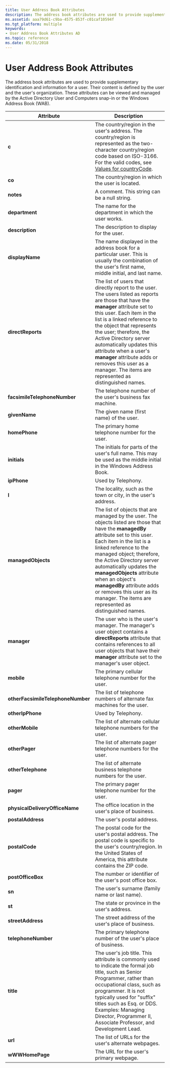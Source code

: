```yaml
---
title: User Address Book Attributes
description: The address book attributes are used to provide supplementary identification and information for a user.
ms.assetid: aaa79d61-c9ba-4575-853f-c01caf10594f
ms.tgt_platform: multiple
keywords:
- User Address Book Attributes AD
ms.topic: reference
ms.date: 05/31/2018
---
```


# User Address Book Attributes

The address book attributes are used to provide supplementary identification and information for a user. Their content is defined by the user and the user's organization. These attributes can be viewed and managed by the Active Directory User and Computers snap-in or the Windows Address Book (WAB).



| Attribute                         | Description                                                                                                                                                                                                                                                                                                                                                                                                                                   |
|-----------------------------------|-----------------------------------------------------------------------------------------------------------------------------------------------------------------------------------------------------------------------------------------------------------------------------------------------------------------------------------------------------------------------------------------------------------------------------------------------|
| **c**                             | The country/region in the user's address. The country/region is represented as the two-character country/region code based on ISO-3166. For the valid codes, see [Values for countryCode](values-for-the-countrycode-and-c-properties.md).<br/>                                                                                                                                                                                        |
| **co**                            | The country/region in which the user is located.                                                                                                                                                                                                                                                                                                                                                                                              |
| **notes**                         | A comment. This string can be a null string.                                                                                                                                                                                                                                                                                                                                                                                                  |
| **department**                    | The name for the department in which the user works.                                                                                                                                                                                                                                                                                                                                                                                          |
| **description**                   | The description to display for the user.                                                                                                                                                                                                                                                                                                                                                                                                      |
| **displayName**                   | The name displayed in the address book for a particular user. This is usually the combination of the user's first name, middle initial, and last name.                                                                                                                                                                                                                                                                                        |
| **directReports**                 | The list of users that directly report to the user. The users listed as reports are those that have the **manager** attribute set to this user. Each item in the list is a linked reference to the object that represents the user; therefore, the Active Directory server automatically updates this attribute when a user's **manager** attribute adds or removes this user as a manager. The items are represented as distinguished names. |
| **facsimileTelephoneNumber**      | The telephone number of the user's business fax machine.                                                                                                                                                                                                                                                                                                                                                                                      |
| **givenName**                     | The given name (first name) of the user.                                                                                                                                                                                                                                                                                                                                                                                                      |
| **homePhone**                     | The primary home telephone number for the user.                                                                                                                                                                                                                                                                                                                                                                                               |
| **initials**                      | The initials for parts of the user's full name. This may be used as the middle initial in the Windows Address Book.                                                                                                                                                                                                                                                                                                                           |
| **ipPhone**                       | Used by Telephony.                                                                                                                                                                                                                                                                                                                                                                                                                            |
| **l**                             | The locality, such as the town or city, in the user's address.                                                                                                                                                                                                                                                                                                                                                                                |
| **managedObjects**                | The list of objects that are managed by the user. The objects listed are those that have the **managedBy** attribute set to this user. Each item in the list is a linked reference to the managed object; therefore, the Active Directory server automatically updates the **managedObjects** attribute when an object's **managedBy** attribute adds or removes this user as its manager. The items are represented as distinguished names.  |
| **manager**                       | The user who is the user's manager. The manager's user object contains a **directReports** attribute that contains references to all user objects that have their **manager** attribute set to the manager's user object.                                                                                                                                                                                                                     |
| **mobile**                        | The primary cellular telephone number for the user.                                                                                                                                                                                                                                                                                                                                                                                           |
| **otherFacsimileTelephoneNumber** | The list of telephone numbers of alternate fax machines for the user.                                                                                                                                                                                                                                                                                                                                                                         |
| **otherIpPhone**                  | Used by Telephony.                                                                                                                                                                                                                                                                                                                                                                                                                            |
| **otherMobile**                   | The list of alternate cellular telephone numbers for the user.                                                                                                                                                                                                                                                                                                                                                                                |
| **otherPager**                    | The list of alternate pager telephone numbers for the user.                                                                                                                                                                                                                                                                                                                                                                                   |
| **otherTelephone**                | The list of alternate business telephone numbers for the user.                                                                                                                                                                                                                                                                                                                                                                                |
| **pager**                         | The primary pager telephone number for the user.                                                                                                                                                                                                                                                                                                                                                                                              |
| **physicalDeliveryOfficeName**    | The office location in the user's place of business.                                                                                                                                                                                                                                                                                                                                                                                          |
| **postalAddress**                 | The user's postal address.                                                                                                                                                                                                                                                                                                                                                                                                                    |
| **postalCode**                    | The postal code for the user's postal address. The postal code is specific to the user's country/region. In the United States of America, this attribute contains the ZIP code.                                                                                                                                                                                                                                                               |
| **postOfficeBox**                 | The number or identifier of the user's post office box.                                                                                                                                                                                                                                                                                                                                                                                       |
| **sn**                            | The user's surname (family name or last name).                                                                                                                                                                                                                                                                                                                                                                                                |
| **st**                            | The state or province in the user's address.                                                                                                                                                                                                                                                                                                                                                                                                  |
| **streetAddress**                 | The street address of the user's place of business.                                                                                                                                                                                                                                                                                                                                                                                           |
| **telephoneNumber**               | The primary telephone number of the user's place of business.                                                                                                                                                                                                                                                                                                                                                                                 |
| **title**                         | The user's job title. This attribute is commonly used to indicate the formal job title, such as Senior Programmer, rather than occupational class, such as programmer. It is not typically used for "suffix" titles such as Esq. or DDS. Examples: Managing Director, Programmer II, Associate Professor, and Development Lead.<br/>                                                                                                    |
| **url**                           | The list of URLs for the user's alternate webpages.                                                                                                                                                                                                                                                                                                                                                                                           |
| **wWWHomePage**                   | The URL for the user's primary webpage.                                                                                                                                                                                                                                                                                                                                                                                                       |



 

 

 





